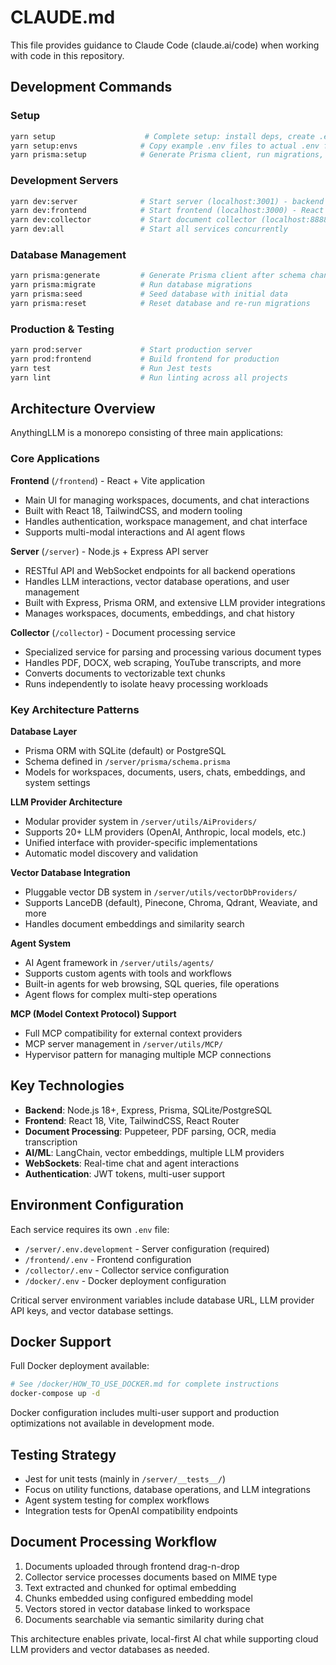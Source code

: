 # CLAUDE.md

This file provides guidance to Claude Code (claude.ai/code) when working with code in this repository.

## Development Commands

### Setup
```bash
yarn setup                    # Complete setup: install deps, create .env files, setup Prisma DB
yarn setup:envs              # Copy example .env files to actual .env files
yarn prisma:setup            # Generate Prisma client, run migrations, seed database
```

### Development Servers
```bash
yarn dev:server              # Start server (localhost:3001) - backend API
yarn dev:frontend            # Start frontend (localhost:3000) - React UI  
yarn dev:collector           # Start document collector (localhost:8888)
yarn dev:all                 # Start all services concurrently
```

### Database Management
```bash
yarn prisma:generate         # Generate Prisma client after schema changes
yarn prisma:migrate          # Run database migrations
yarn prisma:seed             # Seed database with initial data
yarn prisma:reset            # Reset database and re-run migrations
```

### Production & Testing
```bash
yarn prod:server             # Start production server
yarn prod:frontend           # Build frontend for production
yarn test                    # Run Jest tests
yarn lint                    # Run linting across all projects
```

## Architecture Overview

AnythingLLM is a monorepo consisting of three main applications:

### Core Applications

**Frontend** (`/frontend`) - React + Vite application
- Main UI for managing workspaces, documents, and chat interactions
- Built with React 18, TailwindCSS, and modern tooling
- Handles authentication, workspace management, and chat interface
- Supports multi-modal interactions and AI agent flows

**Server** (`/server`) - Node.js + Express API server  
- RESTful API and WebSocket endpoints for all backend operations
- Handles LLM interactions, vector database operations, and user management
- Built with Express, Prisma ORM, and extensive LLM provider integrations
- Manages workspaces, documents, embeddings, and chat history

**Collector** (`/collector`) - Document processing service
- Specialized service for parsing and processing various document types
- Handles PDF, DOCX, web scraping, YouTube transcripts, and more
- Converts documents to vectorizable text chunks
- Runs independently to isolate heavy processing workloads

### Key Architecture Patterns

**Database Layer**
- Prisma ORM with SQLite (default) or PostgreSQL
- Schema defined in `/server/prisma/schema.prisma`
- Models for workspaces, documents, users, chats, embeddings, and system settings

**LLM Provider Architecture**
- Modular provider system in `/server/utils/AiProviders/`
- Supports 20+ LLM providers (OpenAI, Anthropic, local models, etc.)
- Unified interface with provider-specific implementations
- Automatic model discovery and validation

**Vector Database Integration**
- Pluggable vector DB system in `/server/utils/vectorDbProviders/`
- Supports LanceDB (default), Pinecone, Chroma, Qdrant, Weaviate, and more
- Handles document embeddings and similarity search

**Agent System**
- AI Agent framework in `/server/utils/agents/`
- Supports custom agents with tools and workflows
- Built-in agents for web browsing, SQL queries, file operations
- Agent flows for complex multi-step operations

**MCP (Model Context Protocol) Support**
- Full MCP compatibility for external context providers
- MCP server management in `/server/utils/MCP/`
- Hypervisor pattern for managing multiple MCP connections

## Key Technologies

- **Backend**: Node.js 18+, Express, Prisma, SQLite/PostgreSQL
- **Frontend**: React 18, Vite, TailwindCSS, React Router
- **Document Processing**: Puppeteer, PDF parsing, OCR, media transcription
- **AI/ML**: LangChain, vector embeddings, multiple LLM providers
- **WebSockets**: Real-time chat and agent interactions
- **Authentication**: JWT tokens, multi-user support

## Environment Configuration

Each service requires its own `.env` file:
- `/server/.env.development` - Server configuration (required)
- `/frontend/.env` - Frontend configuration  
- `/collector/.env` - Collector service configuration
- `/docker/.env` - Docker deployment configuration

Critical server environment variables include database URL, LLM provider API keys, and vector database settings.

## Docker Support

Full Docker deployment available:
```bash
# See /docker/HOW_TO_USE_DOCKER.md for complete instructions
docker-compose up -d
```

Docker configuration includes multi-user support and production optimizations not available in development mode.

## Testing Strategy

- Jest for unit tests (mainly in `/server/__tests__/`)
- Focus on utility functions, database operations, and LLM integrations
- Agent system testing for complex workflows
- Integration tests for OpenAI compatibility endpoints

## Document Processing Workflow

1. Documents uploaded through frontend drag-n-drop
2. Collector service processes documents based on MIME type
3. Text extracted and chunked for optimal embedding
4. Chunks embedded using configured embedding model
5. Vectors stored in vector database linked to workspace
6. Documents searchable via semantic similarity during chat

This architecture enables private, local-first AI chat while supporting cloud LLM providers and vector databases as needed.